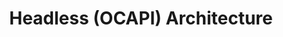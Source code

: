 ---
title: Headless (OCAPI) Architecture
description: Installing Headless (OCAPI) Architecture Cartridge
icon: 'lucide:house-plug'
---